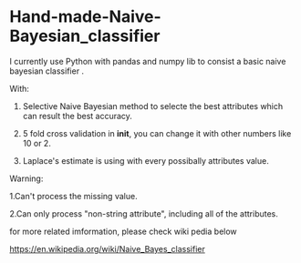 # Hand-made-Naive-Bayesian_classifier

I currently use Python with pandas and numpy lib to consist a basic naive bayesian classifier .

With:
1. Selective Naive Bayesian method to selecte the best attributes which can result the best accuracy.

2. 5 fold cross validation in __init__, you can change it with other numbers like 10 or 2.

3. Laplace's estimate is using with every possibally attributes value.

Warning:

1.Can't process the missing value.

2.Can only process "non-string attribute", including all of the attributes. 

for more related imformation, please check wiki pedia below

https://en.wikipedia.org/wiki/Naive_Bayes_classifier
